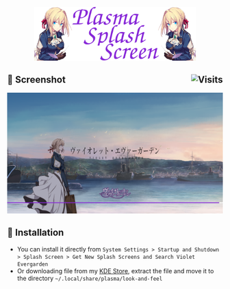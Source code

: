 <p align="center">
  <img src="Other/Splash.png" width="75%"/>
</p>

## :art: Screenshot <img alt="Visits" src="https://badges.strrl.dev/visits/13atm01/Violet_splash-V1.0?style=plastic&label=&color=8727D8&success&logo=GitHub&logoColor=white&labelColor=373e4d" align="right"/>

![SS](/Other/Splash_v1,0.png)

## :wrench: Installation

- You can install it directly from `System Settings > Startup and Shutdown > Splash Screen > Get New Splash Screens and Search Violet Evergarden`
- Or downloading file from my [KDE Store](https://store.kde.org/p/1477187/), extract the file and move it to the directory `~/.local/share/plasma/look-and-feel`
